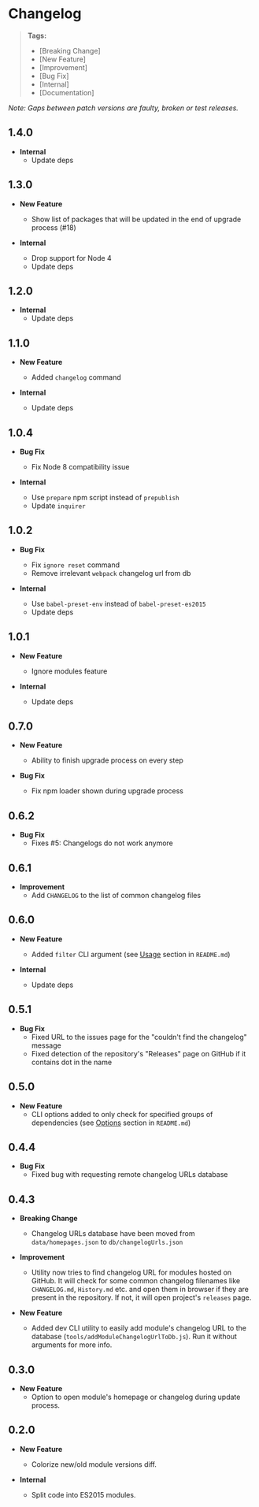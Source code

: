 # Changelog

> **Tags:**
> - [Breaking Change]
> - [New Feature]
> - [Improvement]
> - [Bug Fix]
> - [Internal]
> - [Documentation]

_Note: Gaps between patch versions are faulty, broken or test releases._

## 1.4.0
 * **Internal**
   * Update deps

## 1.3.0
 * **New Feature**
   * Show list of packages that will be updated in the end of upgrade process (#18)

 * **Internal**
   * Drop support for Node 4
   * Update deps

## 1.2.0
 * **Internal**
   * Update deps

## 1.1.0
 * **New Feature**
   * Added `changelog` command

 * **Internal**
   * Update deps

## 1.0.4
 * **Bug Fix**
   * Fix Node 8 compatibility issue

 * **Internal**
   * Use `prepare` npm script instead of `prepublish`
   * Update `inquirer`

## 1.0.2
 * **Bug Fix**
   * Fix `ignore reset` command
   * Remove irrelevant `webpack` changelog url from db

 * **Internal**
   * Use `babel-preset-env` instead of `babel-preset-es2015`
   * Update deps

## 1.0.1
 * **New Feature**
   * Ignore modules feature

 * **Internal**
   * Update deps

## 0.7.0
 * **New Feature**
   * Ability to finish upgrade process on every step

 * **Bug Fix**
   * Fix npm loader shown during upgrade process

## 0.6.2
 * **Bug Fix**
   * Fixes #5: Changelogs do not work anymore

## 0.6.1
 * **Improvement**
   * Add `CHANGELOG` to the list of common changelog files

## 0.6.0
 * **New Feature**
   * Added `filter` CLI argument (see [Usage](README.md#usage) section in `README.md`)

 * **Internal**
   * Update deps

## 0.5.1
 * **Bug Fix**
   * Fixed URL to the issues page for the "couldn't find the changelog" message
   * Fixed detection of the repository's "Releases" page on GitHub if it contains dot in the name

## 0.5.0
 * **New Feature**
   * CLI options added to only check for specified groups of dependencies (see [Options](README.md#options) section in `README.md`)

## 0.4.4
 * **Bug Fix**
   * Fixed bug with requesting remote changelog URLs database

## 0.4.3
 * **Breaking Change**
   * Changelog URLs database have been moved from `data/homepages.json` to `db/changelogUrls.json`

 * **Improvement**
   * Utility now tries to find changelog URL for modules hosted on GitHub.
    It will check for some common changelog filenames like `CHANGELOG.md`, `History.md` etc. and
    open them in browser if they are present in the repository.
    If not, it will open project's `releases` page.

 * **New Feature**
   * Added dev CLI utility to easily add module's changelog URL to the database (`tools/addModuleChangelogUrlToDb.js`).
    Run it without arguments for more info.

## 0.3.0
 * **New Feature**
   * Option to open module's homepage or changelog during update process.

## 0.2.0
 * **New Feature**
   * Colorize new/old module versions diff.

 * **Internal**
   * Split code into ES2015 modules.
